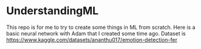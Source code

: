 # UnderstandingML
This repo is for me to try to create some things in ML from scratch. 
Here is a basic neural network with Adam that I created some time ago.
Dataset is https://www.kaggle.com/datasets/ananthu017/emotion-detection-fer
